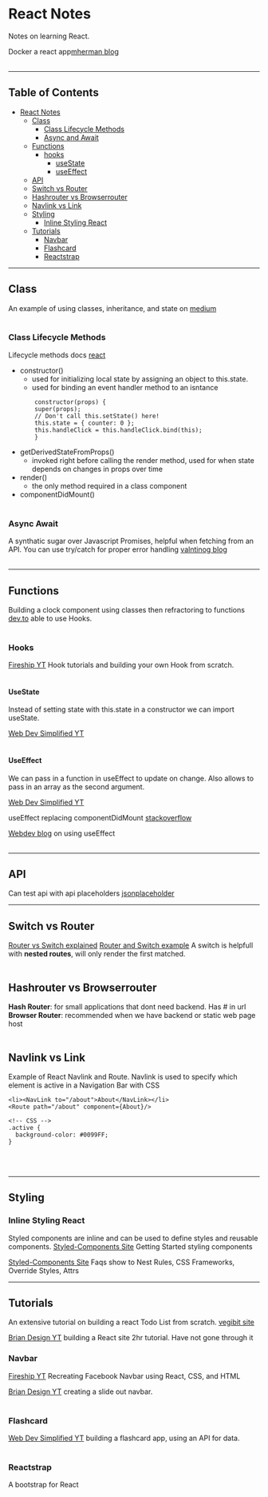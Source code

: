 # React Notes
Notes on learning React. 

Docker a react app[mherman blog](https://mherman.org/blog/dockerizing-a-react-app/)
<br><br>

---
## Table of Contents
* [React Notes](#react-notes)
    * [Class](#class)
        * [Class Lifecycle Methods](#class-lifecycle-methods)
        * [Async and Await](#async-await)
    * [Functions](#functions)
        * [hooks](#hooks)
            * [useState](#usestate)
            * [useEffect](#useeffect)
    * [API](#api)
    * [Switch vs Router](#switch-vs-router)
    * [Hashrouter vs Browserrouter](#hashrouter-vs-browserrouter)
    * [Navlink vs Link](#navlink-vs-link)
    * [Styling](#styling)
        * [Inline Styling React](#inline-styling-react)
    * [Tutorials](#tutorials)
        * [Navbar](#navbar)
        * [Flashcard](#flashcard)
        * [Reactstrap](#reactstrap)


---
## Class
An example of using classes, inheritance, and state on [medium](https://medium.com/swlh/create-a-web-page-using-react-d5ad9d03fb1f)
<br><br>

### Class Lifecycle Methods
Lifecycle methods docs [react](https://reactjs.org/docs/react-component.html#commonly-used-lifecycle-methods)

* constructor() 
    * used for initializing local state by assigning an object to this.state. 
    * used for binding an event handler method to an isntance
    ```
        constructor(props) {
        super(props);
        // Don't call this.setState() here!
        this.state = { counter: 0 };
        this.handleClick = this.handleClick.bind(this);
        }
    ```
* getDerivedStateFromProps()
    * invoked right before calling the render method, used for when state depends on changes in props over time
* render()
    * the only method required in a class component
* componentDidMount()
<br><br>

### Async Await
A synthatic sugar over Javascript Promises, helpful when fetching from an API. You can use try/catch for proper error handling [valntinog blog](https://www.valentinog.com/blog/await-react/)
<br><br>

---
## Functions
Building a clock component using classes then refractoring to functions [dev.to](https://dev.to/danielleye/react-class-component-vs-function-component-with-hooks-13dg) able to use Hooks. 
<br><br>

### Hooks
[Fireship YT](https://www.youtube.com/watch?v=TNhaISOUy6Q) Hook tutorials and building your own Hook from scratch. 
<br><br>

#### UseState
Instead of setting state with this.state in a constructor we can import useState.

[Web Dev Simplified YT](https://www.youtube.com/watch?v=O6P86uwfdR0)
<br><br>

#### UseEffect
We can pass in a function in useEffect to update on change. Also allows to pass in an array as the second argument.


[Web Dev Simplified YT](https://www.youtube.com/watch?v=0ZJgIjIuY7U&t=309s)


useEffect replacing componentDidMount [stackoverflow](https://stackoverflow.com/questions/53945763/componentdidmount-equivalent-on-a-react-function-hooks-component)


[Webdev blog](https://thewebdev.info/2020/05/05/react-hooks-equivalent-of-componentdidmount/) on using useEffect
<br><br>

---
## API
Can test api with api placeholders [jsonplaceholder](https://jsonplaceholder.typicode.com/users)


---
## Switch vs Router
[Router vs Switch explained](https://medium.com/@jenniferdobak/react-router-vs-switch-components-2af3a9fc72e)
[Router and Switch example](https://reactrouter.com/web/api/Switch)
A switch is helpfull with **nested routes**, will only render the first matched.<br><br>


## Hashrouter vs Browserrouter
**Hash Router**: for small applications that dont need backend. Has # in url 
**Browser Router**: recommended when we have backend or static web page host <br><br>


## Navlink vs Link
Example of React Navlink and Route. Navlink is used to specify which element is active in a Navigation Bar with CSS
```
<li><NavLink to="/about">About</NavLink></li>
<Route path="/about" component={About}/>

<!-- CSS -->
.active {
  background-color: #0099FF;
}
```
<br><br>

---
## Styling


### Inline Styling React
Styled components are inline and can be used to define styles and reusable components. [Styled-Components Site](https://styled-components.com/docs/basics) Getting Started styling components


[Styled-Components Site](https://styled-components.com/docs/faqs#can-i-nest-rules) Faqs show to Nest Rules, CSS Frameworks, Override Styles, Attrs
<br>

---
## Tutorials
An extensive tutorial on building a react Todo List from scratch. [vegibit site](https://vegibit.com/create-a-react-element-from-scratch/)


[Brian Design YT](https://www.youtube.com/watch?v=3nLTB_E6XAM) building a React site 2hr tutorial. Have not gone through it


### Navbar
[Fireship YT](https://www.youtube.com/watch?v=IF6k0uZuypA) Recreating Facebook Navbar using React, CSS, and HTML

[Brian Design YT](https://www.youtube.com/watch?v=CXa0f4-dWi4) creating a slide out navbar.
<br><br>

### Flashcard
[Web Dev Simplified YT](https://www.youtube.com/watch?v=hEtZ040fsD8&t=2096s) building a flashcard app, using an API for data.
<br><br>

### Reactstrap
A bootstrap for React
<br><br>